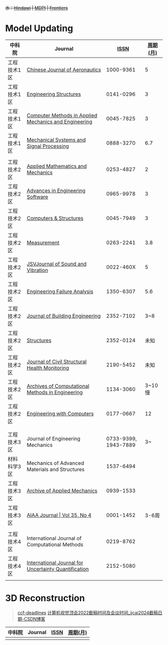 ~~水：[Hindawi](https://www.hindawi.com/) | [MDPI](https://www.mdpi.com/) | [Frontiers](https://www.frontiersin.org/)~~

# Model Updating

| 中科院    | Journal                                                                                                                                              | [ISSN](https://www.letpub.com.cn/index.php?page=journalapp) | [周期(月)](https://www.letpub.com.cn/index.php?page=journalapp) |
| ------ | ---------------------------------------------------------------------------------------------------------------------------------------------------- | ----------------------------------------------------------- | ------------------------------------------------------------ |
| 工程技术1区 | [Chinese Journal of Aeronautics](https://www.sciencedirect.com/journal/chinese-journal-of-aeronautics)                                               | 1000-9361                                                   | 5                                                            |
| 工程技术1区 | [Engineering Structures](https://www.sciencedirect.com/journal/engineering-structures)                                                               | 0141-0296                                                   | 3                                                            |
| 工程技术1区 | [Computer Methods in Applied Mechanics and Engineering](https://www.sciencedirect.com/journal/computer-methods-in-applied-mechanics-and-engineering) | 0045-7825                                                   | 3                                                            |
| 工程技术1区 | [Mechanical Systems and Signal Processing](https://www.sciencedirect.com/journal/mechanical-systems-and-signal-processing)                           | 0888-3270                                                   | 6.7                                                          |
|        |                                                                                                                                                      |                                                             |                                                              |
| 工程技术2区 | [Applied Mathematics and Mechanics](https://link.springer.com/journal/10483)                                                                         | 0253-4827                                                   | 2                                                            |
| 工程技术2区 | [Advances in Engineering Software](https://www.sciencedirect.com/journal/advances-in-engineering-software)                                           | 0965-9978                                                   | 3                                                            |
| 工程技术2区 | [Computers & Structures](https://www.sciencedirect.com/journal/computers-and-structures)                                                             | 0045-7949                                                   | 3                                                            |
| 工程技术2区 | [Measurement](https://www.sciencedirect.com/journal/measurement)                                                                                     | 0263-2241                                                   | 3.8                                                          |
| 工程技术2区 | [JSVJournal of Sound and Vibration](https://www.sciencedirect.com/journal/journal-of-sound-and-vibration)                                            | 0022-460X                                                   | 5                                                            |
| 工程技术2区 | [Engineering Failure Analysis](https://www.sciencedirect.com/journal/engineering-failure-analysis)                                                   | 1350-6307                                                   | 5.6                                                          |
| 工程技术2区 | [Journal of Building Engineering](https://www.sciencedirect.com/journal/journal-of-building-engineering)                                             | 2352-7102                                                   | 3~8                                                          |
| 工程技术2区 | [Structures](https://www.sciencedirect.com/journal/structures)                                                                                       | 2352-0124                                                   | 未知                                                           |
| 工程技术2区 | [Journal of Civil Structural Health Monitoring](https://link.springer.com/journal/13349)                                                             | 2190-5452                                                   | 未知                                                           |
| 工程技术2区 | [Archives of Computational Methods in Engineering](https://link.springer.com/journal/11831)                                                          | 1134-3060                                                   | 3~10慢                                                        |
| 工程技术2区 | [Engineering with Computers](https://link.springer.com/journal/366)                                                                                  | 0177-0667                                                   | 12                                                           |
|        |                                                                                                                                                      |                                                             |                                                              |
|        |                                                                                                                                                      |                                                             |                                                              |
| 工程技术3区 | Journal of Engineering Mechanics                                                                                                                     | 0733-9399, 1943-7889                                        | 3~                                                           |
| 材料科学3区 | Mechanics of Advanced Materials and Structures                                                                                                       | 1537-6494                                                   |                                                              |
| 工程技术3区 | [Archive of Applied Mechanics](https://link.springer.com/journal/419)                                                                                | 0939-1533                                                   |                                                              |
| 工程技术3区 | [AIAA Journal \| Vol 35, No 4](https://arc.aiaa.org/toc/aiaaj/35/4)                                                                                  | 0001-1452                                                   | 3-6周                                                         |
|        |                                                                                                                                                      |                                                             |                                                              |
| 工程技术4区 | International Journal of Computational Methods                                                                                                       | 0219-8762                                                   |                                                              |
| 工程技术4区 | [ International Journal for Uncertainty Quantification](https://www.begellhouse.com/journals/uncertainty-quantification.html)                        | 2152-5080                                                   |                                                              |
|        |                                                                                                                                                      |                                                             |                                                              |

# 3D Reconstruction

> [ccf-deadlines](https://ccfddl.github.io/)
> [计算机视觉顶会2022截稿时间及会议时间_ijcai2024截稿日期-CSDN博客](https://blog.csdn.net/weixin_43962054/article/details/121762182)

| 中科院 | Journal | [ISSN](https://www.letpub.com.cn/index.php?page=journalapp) | [周期(月)](https://www.letpub.com.cn/index.php?page=journalapp) |
| --- | ------- | ----------------------------------------------------------- | ------------------------------------------------------------ |
|     |         |                                                             |                                                              |
